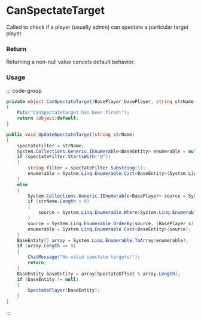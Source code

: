 # CanSpectateTarget
<Badge type="info" text="Player"/>[<Badge type="danger" text="Carbon Compatible"/>](https://github.com/CarbonCommunity/Carbon)[<Badge type="warning" text="Oxide Compatible"/>](https://github.com/OxideMod/Oxide.Rust)
Called to check if a player (usually admin) can spectate a particular target player.

### Return
Returning a non-null value cancels default behavior.

### Usage
::: code-group
```csharp [Example]
private object CanSpectateTarget(BasePlayer basePlayer, string strName)
{
	Puts("CanSpectateTarget has been fired!");
	return (object)default;
}
```
```csharp [Source — Assembly-CSharp @ BasePlayer]
public void UpdateSpectateTarget(string strName)
{
	spectateFilter = strName;
	System.Collections.Generic.IEnumerable<BaseEntity> enumerable = null;
	if (spectateFilter.StartsWith("@"))
	{
		string filter = spectateFilter.Substring(1);
		enumerable = System.Linq.Enumerable.Cast<BaseEntity>(System.Linq.Enumerable.Where(System.Linq.Enumerable.Where(BaseNetworkable.serverEntities, (BaseNetworkable x) => UnityEngine.StringEx.Contains(x.name, filter, System.Globalization.CompareOptions.IgnoreCase)), (BaseNetworkable x) => x != this));
	}
	else
	{
		System.Collections.Generic.IEnumerable<BasePlayer> source = System.Linq.Enumerable.Where(activePlayerList, (BasePlayer x) => !x.IsSpectating() && !x.IsDead() && !x.IsSleeping());
		if (strName.Length > 0)
		{
			source = System.Linq.Enumerable.Where(System.Linq.Enumerable.Where(source, (BasePlayer x) => UnityEngine.StringEx.Contains(x.displayName, spectateFilter, System.Globalization.CompareOptions.IgnoreCase) || x.UserIDString.Contains(spectateFilter)), (BasePlayer x) => x != this);
		}
		source = System.Linq.Enumerable.OrderBy(source, (BasePlayer x) => x.displayName);
		enumerable = System.Linq.Enumerable.Cast<BaseEntity>(source);
	}
	BaseEntity[] array = System.Linq.Enumerable.ToArray(enumerable);
	if (array.Length == 0)
	{
		ChatMessage("No valid spectate targets!");
		return;
	}
	BaseEntity baseEntity = array[SpectateOffset % array.Length];
	if (baseEntity != null)
	{
		SpectatePlayer(baseEntity);
	}
}

```
:::
